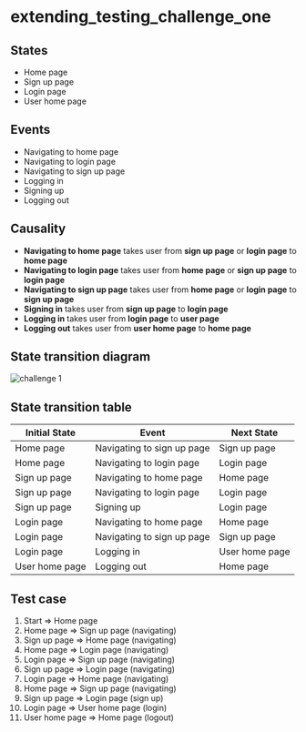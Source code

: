 # extending_testing_challenge_one

## States
* Home page
* Sign up page
* Login page
* User home page

## Events
* Navigating to home page
* Navigating to login page
* Navigating to sign up page
* Logging in
* Signing up
* Logging out

## Causality
* __Navigating to home page__ takes user from __sign up page__ or __login page__ to __home page__
* __Navigating to login page__ takes user from __home page__ or __sign up page__ to __login page__
* __Navigating to sign up page__ takes user from __home page__ or __login page__ to __sign up page__
* __Signing in__ takes user from __sign up page__ to __login page__
* __Logging in__ takes user from __login page__ to __user page__
* __Logging out__ takes user from __user home page__ to __home page__

## State transition diagram
![challenge 1](https://user-images.githubusercontent.com/115627873/215474633-41bde454-a3e5-419c-9e05-d2654b613bd5.png)

## State transition table
| Initial State | Event | Next State |
|-|-|-|
|Home page|Navigating to sign up page|Sign up page|
|Home page|Navigating to login page|Login page|
|Sign up page|Navigating to home page|Home page|
|Sign up page|Navigating to login page|Login page|
|Sign up page|Signing up|Login page|
|Login page|Navigating to home page|Home page|
|Login page|Navigating to sign up page|Sign up page|
|Login page|Logging in|User home page|
|User home page|Logging out|Home page|

## Test case
1. Start => Home page
2. Home page => Sign up page (navigating)
3.  Sign up page => Home page (navigating)
4.  Home page => Login page (navigating)
5.  Login page => Sign up page (navigating)
6.  Sign up page => Login page (navigating)
7.  Login page => Home page (navigating)
8.  Home page => Sign up page (navigating)
9. Sign up page => Login page (sign up)
10. Login page => User home page (login)
11. User home page => Home page (logout)
